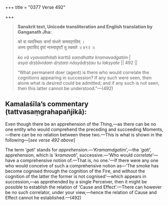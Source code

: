 +++
title = "0377 Verse 492"

+++
> **Sanskrit text, Unicode transliteration and English translation by Ganganath Jha:** 
>
> को वा व्यवस्थितः कर्त्ता संधत्ते क्रमवद्गतिम् ।  
> अस्य दृष्टाविदं दृष्टं नास्यादृष्टौ तु लक्ष्यते ॥ ४९२ ॥ 
>
> *ko vā vyavasthitaḥ karttā saṃdhatte kramavadgatim* \|  
> *asya dṛṣṭāvidaṃ dṛṣṭaṃ nāsyādṛṣṭau tu lakṣyate* \|\| 492 \|\| 
>
> “What permanent doer (agent) is there who would correlate the cognitions appearing in succession? If any such were seen, then alone what is desired could be admitted; and if any such is not seen, then this latter cannot be understood.”—(492)



## Kamalaśīla’s commentary (tattvasaṃgrahapañjikā):

Even though there be an apprehension of the Thing,—as there can be no one entity who would comprehend the preceding and succeeding Moments,—there can be no relation between these two.—This is what is shown in the following—[*see verse 492 above*]

The term ‘*gati*’ stands for *apprehension*.—‘*Kramamdgatim*’,—the ‘*gati*’, apprehension, which is ‘*kramavati*’, successive.—‘Who would *correlate*’—have a comprehensive notion of.—That is, no one.'—If there were any one who would conceive of such a comprehensive notion as—‘The smoke has become cognised through the cognition of the Fire, and without the cognition of the latter the former is not cognised’—which appears in succession,—as apprehended by a single Perceiver, then it might be possible to establish the relation of ‘Cause and Effect’.—There can however be no such correlator, under your view,—hence the relation of Cause and Effect cannot he established.—(492)


